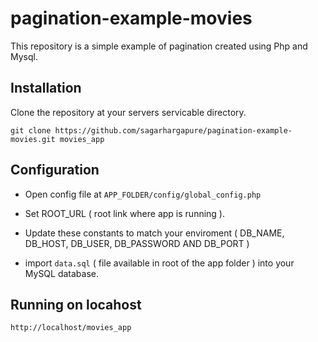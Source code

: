 # pagination-example-movies
This repository is a simple example of pagination created using Php and Mysql.

## Installation

Clone the repository at your servers servicable directory.

``` git clone https://github.com/sagarhargapure/pagination-example-movies.git movies_app ```

## Configuration

* Open config file at
`APP_FOLDER/config/global_config.php`

* Set ROOT_URL ( root link where app is running ). 
* Update these constants to match your enviroment ( DB_NAME, DB_HOST, DB_USER, DB_PASSWORD AND DB_PORT )
* import `data.sql` ( file available in root of the app folder )  into your MySQL database.




## Running on locahost

`http://localhost/movies_app`